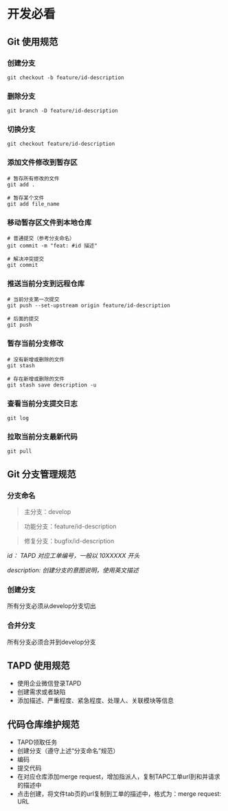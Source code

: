 # 开发必看

## Git 使用规范

### 创建分支
```Shell
git checkout -b feature/id-description
```
### 删除分支
```Shell
git branch -D feature/id-description
```
### 切换分支
```Shell
git checkout feature/id-description
```
### 添加文件修改到暂存区
```Shell
# 暂存所有修改的文件
git add .

# 暂存某个文件
git add file_name
```
### 移动暂存区文件到本地仓库
```Shell
# 普通提交（参考分支命名）
git commit -m "feat: #id 描述"

# 解决冲突提交
git commit
```
### 推送当前分支到远程仓库
```Shell
# 当前分支第一次提交
git push --set-upstream origin feature/id-description

# 后面的提交
git push
```
### 暂存当前分支修改
```Shell
# 没有新增或删除的文件
git stash

# 存在新增或删除的文件
git stash save description -u
```
### 查看当前分支提交日志
```Shell
git log
```
### 拉取当前分支最新代码
```Shell
git pull
```

## Git 分支管理规范

### 分支命名
> 主分支：develop

> 功能分支：feature/id-description

> 修复分支：bugfix/id-description

*id： TAPD 对应工单编号，一般以 10XXXXX 开头*

*description: 创建分支的意图说明，使用英文描述*


### 创建分支
所有分支必须从develop分支切出

### 合并分支
所有分支必须合并到develop分支

## TAPD 使用规范
- 使用企业微信登录TAPD
- 创建需求或者缺陷
- 添加描述、严重程度、紧急程度、处理人、关联模块等信息

## 代码仓库维护规范
- TAPD领取任务
- 创建分支（遵守上述“分支命名”规范）
- 编码
- 提交代码
- 在对应仓库添加merge request，增加指派人，复制TAPC工单url到和并请求的描述中
- 点击创建，将文件tab页的url复制到工单的描述中，格式为：merge request: URL